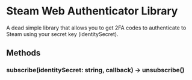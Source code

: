 # Steam Web Authenticator Library

A dead simple library that allows you to get 2FA codes to authenticate to Steam using your secret key (identitySecret).

## Methods

### subscribe(identitySecret: string, callback) -> unsubscribe()
